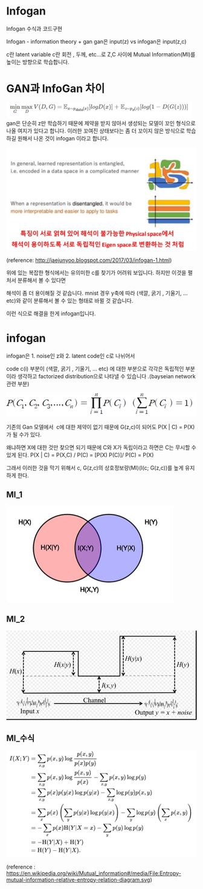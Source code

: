 
# Infogan
Infogan 수식과 코드구현

Infogan - information theory + gan 
gan은 input(z) vs infogan은 input(z,c) 

c란 latent variable c란 회전 , 두께, etc...로 Z,C 사이에  Mutual Information(MI)를 높이는 방향으로 학습합니다.

# GAN과 InfoGan 차이

![](img/minimax.PNG)
gan은 단순히 z만 학습하기 때문에 제약을 받지 않아서 생성되는 모델이 꼬인 형식으로 나올 여지가 있다고 합니다.
이러한 꼬여진 상태보다는 좀 더 꼬이지 않은 방식으로 학습하길 원해서 나온 것이 infogan 이라고 합니다.

![](img/disentangled.PNG)

(reference: http://jaejunyoo.blogspot.com/2017/03/infogan-1.html)

위에 있는 복잡한 형식에서는 유의미한 c를 찾기가 어려워 보입니다. 하지만 이것을 펼처서 분류해서 볼 수 있다면 

해석이 좀 더 용이해질 것 같습니다. mnist 경우 y축에 따라 (색깔, 굵기 , 기울기, ... etc)와 같이 분류해서 볼 수 있는 형태로 바뀔 것 같습니다.

이런 식으로 해결을 한게 infogan입니다.

# infogan 
infogan은  1. noise인 z와  2. latent code인 c로 나뉘어서 

code c(i) 부분이 (색깔, 굵기 , 기울기, ... etc) 에 대한 부분으로 각각은 독립적인 부분이라 생각하고 factorized distribution으로  나타낼 수 있습니다 .(bayseian network 관련 부분)

![](img/latent_code.PNG)

기존의 Gan 모델에서  c에 대한 제약이 없기 때문에 G(z,c)이 되어도 P(X | C) = P(X) 가 될 수가 있다. 

왜냐하면 X에 대한 것만 찾으면 되기 때문에 C와 X가 독립이라고 하면은 C는 무시할 수 있게 된다. P(X | C) = P(X,C) / P(C) = [P(X) P(C)]/ P(C) = P(X)

그래서 이러한 것을 막기 위해서 c, G(z,c)의 상호정보량(MI)(I(c; G(z,c))를 높게 유지하게 한다. 
## MI_1
![](img/MUTUAL_INFORMATION.png)

## MI_2
![](img/MUTUAL_INFORMATION_2.PNG)

## MI_수식
![](img/MUTUAL_INFORMATION_3.PNG)

(reference : https://en.wikipedia.org/wiki/Mutual_information#/media/File:Entropy-mutual-information-relative-entropy-relation-diagram.svg)

